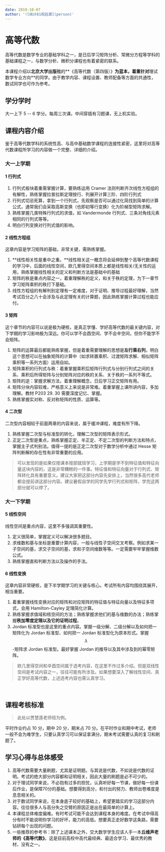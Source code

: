 ```yaml
---
date: 2019-10-07
author: '![统计81祝启灏](person)'
---
```


# 高等代数

高等代数是数学专业的基础学科之一，是日后学习矩阵分析、常微分方程等学科的基础课程之一，与数学分析、微积分课程也有着紧密的联系。

本课程介绍以**北京大学出版社**的**《高等代数（第四版）》**为蓝本，着重针对**理试数学专业方向**的同学。由于教学内容、课程设置、教师配备等方面的共通性，数试同学也可作为参考。

## 学分学时

大一上下 5 -- 6 学分。每周三次课。中间穿插有习题课，无上机实验。

## 课程内容介绍

鉴于高等代数学科的系统性高、与高中基础数学课程的连接性紧密，这里将对高等代数课程所学习的内容做一个完整、详细的介绍。

### 大一上学期

#### 1 行列式

1. 行列式板块着重需掌握计算，要熟练运用 Cramer 法则判断齐次线性方程组的有解性，熟练掌握拉普拉斯定理按行、列展开计算三阶、四阶行列式
2. 行列式切忌死算，拿到一个行列式，先观察是否可以通过化简找到简单的计算公式，通常我们会采取高斯变换（也即初等行变换）化为阶梯型矩阵求解。
3. 熟练掌握几类特殊行列式的求值，如 Vandermonde 行列式、三条对角线元素相同的行列式等等。
4. 明白行列变换对行列式值的影响。

#### 2 线性方程组

这章内容是学习矩阵的基础，非常关键，需熟练掌握。

1. **线性相关性是重中之重。**线性相关这一概念将会延伸到整个高等代数课程的学习中，后面的线性空间，欧几里得空间本质上都是线性相关/无关性的运用，熟练掌握线性相关的定义和判断方法是基础中的基础
2. 矩阵的秩是重点内容之一，着重理解秩的定义，和关于秩的定理，为下一章节学习矩阵乘积的秩打下基础。
3. 线性方程组的有解判别定理有一定难度，对于证明、推导过程最好理解，当然考试百分之八十会涉及与此定理有关的计算题，因此熟练掌握计算过程也能应付。

#### 3 矩阵

这个章节的内容可以说是极为硬核，是真正学懂、学好高等代数的最关键内容，对下学期的学习影响极为深远。你可以学不会酉空间、学不会辛空间，但你不能学不会矩阵。

1. 矩阵的运算最后都能熟练掌握，但是着重需要理解的思想是**左行乘右列**，明白这个思想可以在抽象矩阵的计算中（如求转置乘积、过渡矩阵求解、相似矩阵乘积等一系列方面）运用自如。
2. 矩阵乘积的行列式与秩：着重掌握乘积后矩阵行列式与分别行列式之间的关系、乘积后所得矩阵与分别矩阵对应的秩的关系、关于秩的一系列不等式。
3. 矩阵的逆：掌握求解方法，着重理解概念，日后学习正交矩阵有用。
4. 矩阵分块内容较难，严格意义上来说是非常难。着重掌握上课所讲内容，多加理解。教材 P203 29. 30 需要深度记忆、掌握。
5. 熟练掌握实对称、反对称矩阵的性质、运算等。

#### 4 二次型

二次型内容相较于前面两章的内容来说，属于缓冲课程，难度有所下降。

1. 熟练掌握二次型与标准型的转化，理解二次型的矩阵表示形式。
2. 正定二次型是重点，熟练掌握正定、半正定、不定二次型的判断方法和特点，掌握主子式判别法。值得一提的是正定二次型对于数学分析中通过 Hesse 矩阵判断解的存在性有非常重要的应用。
 
> 可以发现的是如果仅按课本按部就班学习，上学期是学不到特征值和特征向量这块内容的，这是非常糟糕的一件事。特征值和特征向量对于行列式、矩阵转化具有重要意义。建议大家把这部分内容先安排上，当然很多高代老师都会提前讲这部分内容。建议暑假自学的同学先学行列式和矩阵，学完这两部分就可以停了。

### 大一下学期

#### 5 线性空间

线性空间是重点内容，这里不多强调其重要性。

1. 定义很简单，掌握定义可以解决很多题目。
2. 求维数和基与坐标是重要计算内容，一般与线性子空间交叉考察。例如求某一子空间的基，求交子空间的基，求和子空间维数等等。一定需要牢牢掌握维数公式。
3. 熟练掌握直和判断方法以及操作的手法。

#### 6 线性变换

这章内容非常硬核，是下半学期学习的关键与核心。考试所有内容均围绕其展开，相当重要。

1. 着重掌握线性变换对应的矩阵和对应矩阵的特征值与特征向量以及特征多项式，会用 Hamilton-Cayley 定理简化计算。
2. 熟练掌握求值域和核空间的方法；熟练掌握求他们的基与维数的办法；熟练掌握**秩加零度定理以及它的证明过程**。
3. Jordan 标准型也是这里的重点内容。掌握一级分解、二级分解以及如何把一矩阵化为 Jordan 标准型、如何把一 Jordan 标准型化为原本形式。掌握 $$λ$$-矩阵求 Jordan 标准型。最好掌握 Jordan 的推导以及其中涉及到的幂零矩阵。
 
> 欧几里得空间和辛酉空间属于选考内容，在这里不作过多介绍。但是双线性空间是考试内容之一，往往可能有所涉及。如果想要深入了解线性空间、真正学好高等代数，上述选考内容也需认真学习。

 

## 课程考核标准

> 此处以贾慧莲老师班为例。

平时作业约占 10 分，期中 20 分，期末占 70 分。在平时作业和期中考试，老师一般不会为难学生，只要认真学习可以保证拿满分。期末考试需要认真的复习和刷题了。

## 学习心得与总体感受

1. 高等代数需要大量刷题，尤其是证明题。与其说是代数，不如说是代数的证明。考试的绝大部分内容都和证明相关，因此大量的刷题是必不可少的。
2. 对于理试同学来说，不必抱有过多的担忧，认真听好每一节课，做好每一份课后作业，是保障70分的基础。想要得到高分，和付出的努力、教师出卷难度是息息相关的。
3. 对于数试同学来说，在本身底子较好的基础上，希望更踏实的学习这部分内容。往往很多人与高分失之交臂的原因正是出在最简单的计算上。
4. 本课程总体难度偏难。有时考试可能不会达到课程本身的难度。在考试中得高分有时不能说明你学习的好坏，能力的高低。想要真正走好数学这条路，需要钻研每个出现的问题。
5. 一些推荐的参考书：除了上述课本之外，交大数学学生应该人手一本**丘维声老师的《高等代数》**。这是目前高校中高代最经典、最适合学习、最优秀的教材，没有之一。
